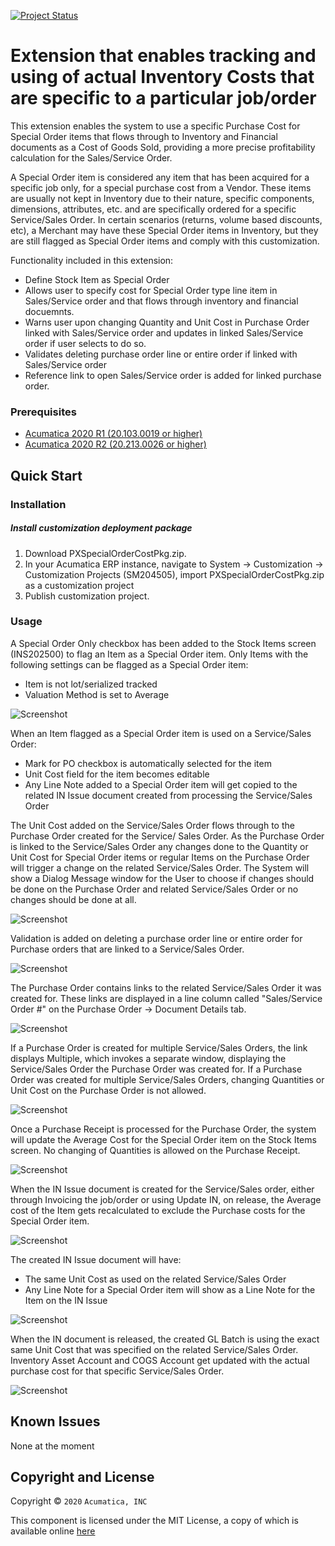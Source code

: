 [![Project Status](http://opensource.box.com/badges/active.svg)](http://opensource.box.com/badges)

Extension that enables tracking and using of actual Inventory Costs that are specific to a particular job/order
==================================

This extension enables the system to use a specific Purchase Cost for Special Order items that flows through to Inventory and Financial documents as a Cost of Goods Sold, providing a more precise profitability calculation for the Sales/Service Order.

A Special Order item is considered any item that has been acquired for a specific job only, for a special purchase cost from a Vendor. These items are usually not kept in Inventory due to their nature, specific components, dimensions, attributes, etc. and are specifically ordered for a specific Service/Sales Order. In certain scenarios (returns, volume based discounts, etc), a Merchant may have these Special Order items in Inventory, but they are still flagged as Special Order items and comply with this customization.

Functionality included in this extension:

* Define Stock Item as Special Order
* Allows user to specify cost for Special Order type line item in Sales/Service order and that flows through inventory and financial docuemnts.
* Warns user upon changing Quantity and Unit Cost in Purchase Order linked with Sales/Service order and updates in linked Sales/Service order if user selects to do so.
* Validates deleting purchase order line or entire order if linked with Sales/Service order
* Reference link to open Sales/Service order is added for linked purchase order.

### Prerequisites
* [Acumatica 2020 R1 (20.103.0019 or higher)](https://github.com/Acumatica/Acumatica-SpecialOrder-Cost-Accounting/tree/2020R1)
* [Acumatica 2020 R2 (20.213.0026 or higher)](https://github.com/Acumatica/Acumatica-SpecialOrder-Cost-Accounting/tree/2020R2)

Quick Start
-----------

### Installation

##### Install customization deployment package
1. Download PXSpecialOrderCostPkg.zip.
2. In your Acumatica ERP instance, navigate to System -> Customization -> Customization Projects (SM204505), import PXSpecialOrderCostPkg.zip as a customization project
3. Publish customization project.

### Usage

A Special Order Only checkbox has been added to the Stock Items screen (INS202500) to flag an Item as a Special Order item. Only Items with the following settings can be flagged as a Special Order item:

   * Item is not lot/serialized tracked
   * Valuation Method is set to Average

![Screenshot](/_ReadMeImages/IN202500a.png)

When an Item flagged as a Special Order item is used on a Service/Sales Order:

   * Mark for PO checkbox is automatically selected for the item
   * Unit Cost field for the item becomes editable
   * Any Line Note added to a Special Order item will get copied to the related IN Issue document created from processing the Service/Sales Order 

The Unit Cost added on the Service/Sales Order flows through to the Purchase Order created for the Service/ Sales Order. As the Purchase Order is linked to the Service/Sales Order any changes done to the Quantity or Unit Cost for Special Order items or regular Items on the Purchase Order will trigger a change on the related Service/Sales Order. The System will show a Dialog Message window for the User to choose if changes should be done on the Purchase Order and related Service/Sales Order or no changes should be done at all.

![Screenshot](/_ReadMeImages/PO301000a.png)

Validation is added on deleting a purchase order line or entire order for Purchase orders that are linked to a Service/Sales Order.

![Screenshot](/_ReadMeImages/PO301000b.png)

The Purchase Order contains links to the related Service/Sales Order it was created for. These links are displayed in a line column called "Sales/Service Order #" on the Purchase Order -> Document Details tab. 

![Screenshot](/_ReadMeImages/PO301000c.png)

If a Purchase Order is created for multiple Service/Sales Orders, the link displays Multiple, which invokes a separate window, displaying the Service/Sales Order the Purchase Order was created for. If a Purchase Order was created for multiple Service/Sales Orders, changing Quantities or Unit Cost on the Purchase Order is not allowed.

![Screenshot](/_ReadMeImages/PO301000d.png)

Once a Purchase Receipt is processed for the Purchase Order, the system will update the Average Cost for the Special Order item on the Stock Items screen. No changing of Quantities is allowed on the Purchase Receipt.

![Screenshot](/_ReadMeImages/PO302000.png)

When the IN Issue document is created for the Service/Sales order, either through Invoicing the job/order or using Update IN, on release, the Average cost of the Item gets recalculated to exclude the Purchase costs for the Special Order item.

![Screenshot](/_ReadMeImages/IN202500b.png)

The created IN Issue document will have:
   * The same Unit Cost as used on the related Service/Sales Order
   * Any Line Note for a Special Order item will show as a Line Note for the Item on the IN Issue

![Screenshot](/_ReadMeImages/SO301000.png)

When the IN document is released, the created GL Batch is using the exact same Unit Cost that was specified on the related Service/Sales Order. Inventory Asset Account and COGS Account get updated with the actual purchase cost for that specific Service/Sales Order. 

![Screenshot](/_ReadMeImages/Image10.png)

Known Issues
------------
None at the moment

## Copyright and License

Copyright © `2020` `Acumatica, INC`

This component is licensed under the MIT License, a copy of which is available online [here](LICENSE)
